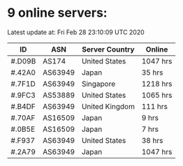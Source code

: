 # 9 online servers:

Latest update at: Fri Feb 28 23:10:09 UTC 2020

| ID | ASN | Server Country | Online |
| -- | --- | -------------- | ------ |
| #.D09B | AS174 | United States | 1047 hrs |
| #.42A0 | AS63949 | Japan | 35 hrs |
| #.7F1D | AS63949 | Singapore | 1218 hrs |
| #.9FC3 | AS53889 | United States | 1065 hrs |
| #.B4DF | AS63949 | United Kingdom | 111 hrs |
| #.70AF | AS16509 | Japan | 9 hrs |
| #.0B5E | AS16509 | Japan | 7 hrs |
| #.F937 | AS63949 | United States | 38 hrs |
| #.2A79 | AS63949 | Japan | 1047 hrs |

